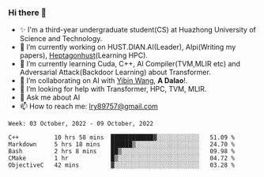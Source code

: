 ### Hi there 👋

<!--
**LRY89757/LRY89757** is a ✨ _special_ ✨ repository because its `README.md` (this file) appears on your GitHub profile.
-->
<!-- Here are some ideas to get you started: -->

- ✨ I'm a third-year undergraduate student(CS) at Huazhong University of Science and Technology.
- 🔭 I’m currently working on HUST.DIAN.AI(Leader), AIpi(Writing my papers), [Heptagonhust](https://github.com/heptagonhust)(Learning HPC).
- 🌱 I’m currently learning Cuda, C++, AI Compiler(TVM,MLIR etc) and Adversarial Attack(Backdoor Learning) about Transformer.
- 👯 I’m collaborating on AI with [Yibin Wang](https://github.com/flyleeee), **A Dalao**!.
- 🤔 I’m looking for help with Transformer, HPC, TVM, MLIR.
- 💬 Ask me about AI
- 📫 How to reach me: lry89757@gmail.com
<!-- - 😄 Pronouns: ... -->
<!-- - ⚡ Fun fact: ... -->

<!-- [![Anurag's github stats](https://github-readme-stats.vercel.app/api?username=LRY89757)](https://github.com/anuraghazra/github-readme-stats) -->

<!-- 📕 &nbsp;**Latest Blog Posts**(Long time no update...) -->
<!-- BLOG-POST-LIST:START -->
<!-- - [mmdet && project of fenghuo](https://lry89757.github.io/2021/11/09/mmdet-project-of-fenghuo/)
- [Code Trace of MMDETECTION](https://lry89757.github.io/2021/10/16/code-trace-of-mmdetection/)
- [Road Crack of exploration](https://lry89757.github.io/2021/10/04/lu-mian-lie-feng-shu-ju-ji-diao-yan/)
- [Self Attention Is All My Need](https://lry89757.github.io/2021/10/13/self-attention-is-all-my-need/) -->
<!-- - [God Mode in browsers: document.designMode = "on"](https://dev.to/gautamkrishnar/god-mode-in-browsers-document-designmode-on-2pmo) -->
<!-- BLOG-POST-LIST:END -->

<!-- My idea coding state： -->
<!-- ![image](https://user-images.githubusercontent.com/77330637/171345862-d7393b9a-e2b2-4c85-bd42-13389626d384.png) -->
<!-- ![image](https://user-images.githubusercontent.com/77330637/163973410-badc6966-d278-4323-9a53-8cd451b1017b.png) -->
<!-- ![image](https://user-images.githubusercontent.com/77330637/165716037-78784376-54b6-4681-84c5-c904dbb9b88a.png) -->
<!-- ![image](https://user-images.githubusercontent.com/77330637/164719279-7764430c-7894-4e6e-bd99-542a1ceb7f5c.png) -->
<!-- ![image](https://user-images.githubusercontent.com/77330637/164245602-1648badd-82c5-4075-9b56-e67e85489e32.png) -->
<!-- ![image](https://user-images.githubusercontent.com/77330637/166138717-47ac30df-b368-4547-a76b-be00ff622f3e.png) -->
<!-- ![image](https://user-images.githubusercontent.com/77330637/164354052-af7a67b2-1f2f-455e-a643-5b21b17a40e0.png) -->
<!-- ![image](https://user-images.githubusercontent.com/77330637/172780354-3858ffca-c3b5-4966-ba8e-4647b4e9d00b.png) -->
<!-- <img width="1010" alt="image" src="https://user-images.githubusercontent.com/77330637/165522213-55701801-69f1-43c6-a412-e0578feeb5d4.png"> -->
<!-- ![image](https://user-images.githubusercontent.com/77330637/190435247-be097629-fed1-4fb2-b77e-12a836650b0f.png) -->

<!-- ![image](https://user-images.githubusercontent.com/77330637/190435679-b30ff26e-4432-4026-8805-ba1dd9c0a07b.png) -->

<!-- ![image](https://user-images.githubusercontent.com/77330637/190435768-b896856e-20ab-4103-82b0-7a9dc74a6ad3.png) -->

<!-- ![image](https://user-images.githubusercontent.com/77330637/190435913-4e58e20a-e078-4285-924d-e36dcd87ecbf.png) -->

<!-- ![image](https://user-images.githubusercontent.com/77330637/190439162-878d0e2e-46c6-4fbd-91bd-2bf6f3d31d33.png) -->

<!-- ![image](https://user-images.githubusercontent.com/77330637/190843806-c1e7e50f-18a8-487d-9f4e-6a0dbb72aaf6.png) -->

<!-- ![image](https://user-images.githubusercontent.com/77330637/190861860-cb380358-02b2-412d-9314-2bd53e04c249.png) -->

<!-- ![image](https://user-images.githubusercontent.com/77330637/191393371-acc41f66-3bd5-46e5-9aae-d6503151b13f.png) -->


<!-- ![image](https://user-images.githubusercontent.com/77330637/191886080-7fcd7310-0dce-4698-b2db-2792f9fd7465.png) -->



<!--ncnn新版本发布，亮点自寻QAQ👏：![image](https://user-images.githubusercontent.com/77330637/176847154-83e7f727-c406-4f81-aaee-6a049edd0f76.png)-->



<!--START_SECTION:waka-->
```text
Week: 03 October, 2022 - 09 October, 2022

C++          10 hrs 58 mins  ████████████▓░░░░░░░░░░░░   51.09 % 
Markdown     5 hrs 18 mins   ██████▒░░░░░░░░░░░░░░░░░░   24.70 % 
Bash         2 hrs 8 mins    ██▒░░░░░░░░░░░░░░░░░░░░░░   09.98 % 
CMake        1 hr            █▒░░░░░░░░░░░░░░░░░░░░░░░   04.72 % 
ObjectiveC   42 mins         ▓░░░░░░░░░░░░░░░░░░░░░░░░   03.28 % 
```
<!--END_SECTION:waka-->

